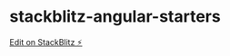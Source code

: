 # stackblitz-angular-starters

[Edit on StackBlitz ⚡️](https://stackblitz.com/edit/stackblitz-starters-rzw7jw)